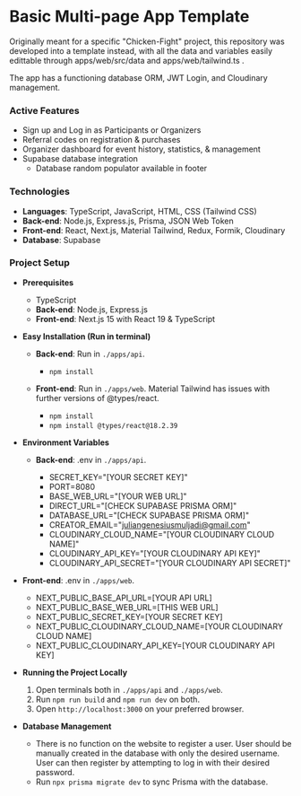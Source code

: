 # Basic Multi-page App Template

Originally meant for a specific "Chicken-Fight" project, this repository was developed into a template instead, with all the data and variables easily edittable through apps/web/src/data and apps/web/tailwind.ts .

The app has a functioning database ORM, JWT Login, and Cloudinary management.

### Active Features

- Sign up and Log in as Participants or Organizers
- Referral codes on registration & purchases
- Organizer dashboard for event history, statistics, & management
- Supabase database integration
  - Database random populator available in footer

### Technologies

- **Languages**: TypeScript, JavaScript, HTML, CSS (Tailwind CSS)
- **Back-end**: Node.js, Express.js, Prisma, JSON Web Token
- **Front-end**: React, Next.js, Material Tailwind, Redux, Formik, Cloudinary
- **Database**: Supabase

### Project Setup

- **Prerequisites**

  - TypeScript
  - **Back-end**: Node.js, Express.js
  - **Front-end**: Next.js 15 with React 19 & TypeScript

- **Easy Installation (Run in terminal)**

  - **Back-end**: Run in `./apps/api`.

    - `npm install`

  - **Front-end**: Run in `./apps/web`. Material Tailwind has issues with further versions of @types/react.

    - `npm install`
    - `npm install @types/react@18.2.39`

- **Environment Variables**

  - **Back-end**: .env in `./apps/api`.

    - SECRET_KEY="[YOUR SECRET KEY]"
    - PORT=8080
    - BASE_WEB_URL="[YOUR WEB URL]"
    - DIRECT_URL="[CHECK SUPABASE PRISMA ORM]"
    - DATABASE_URL="[CHECK SUPABASE PRISMA ORM]"
    - CREATOR_EMAIL="juliangenesiusmuljadi@gmail.com"
    - CLOUDINARY_CLOUD_NAME="[YOUR CLOUDINARY CLOUD NAME]"
    - CLOUDINARY_API_KEY="[YOUR CLOUDINARY API KEY]"
    - CLOUDINARY_API_SECRET="[YOUR CLOUDINARY API SECRET]"

- **Front-end**: .env in `./apps/web`.

    - NEXT_PUBLIC_BASE_API_URL=[YOUR API URL]
    - NEXT_PUBLIC_BASE_WEB_URL=[THIS WEB URL]
    - NEXT_PUBLIC_SECRET_KEY=[YOUR SECRET KEY]
    - NEXT_PUBLIC_CLOUDINARY_CLOUD_NAME=[YOUR CLOUDINARY CLOUD NAME]
    - NEXT_PUBLIC_CLOUDINARY_API_KEY=[YOUR CLOUDINARY API KEY]

- **Running the Project Locally**

  1.  Open terminals both in `./apps/api` and `./apps/web`.
  2.  Run `npm run build` and `npm run dev` on both.
  3.  Open `http://localhost:3000` on your preferred browser.

- **Database Management**

  - There is no function on the website to register a user. User should be manually created in the database with only the desired username. User can then register by attempting to log in with their desired password.
  - Run `npx prisma migrate dev` to sync Prisma with the database.
